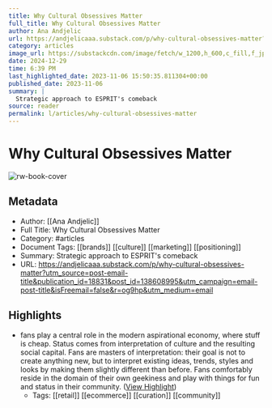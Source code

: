 ```yaml
---
title: Why Cultural Obsessives Matter
full_title: Why Cultural Obsessives Matter
author: Ana Andjelic
url: https://andjelicaaa.substack.com/p/why-cultural-obsessives-matter?utm_source=post-email-title&publication_id=18831&post_id=138608995&utm_campaign=email-post-title&isFreemail=false&r=og9hp&utm_medium=email
category: articles
image_url: https://substackcdn.com/image/fetch/w_1200,h_600,c_fill,f_jpg,q_auto:good,fl_progressive:steep,g_auto/https%3A%2F%2Fsubstack-post-media.s3.amazonaws.com%2Fpublic%2Fimages%2F65308f67-460d-4c79-9ec5-acd998bd6f8e_2670x1396.png
date: 2024-12-29
time: 6:39 PM
last_highlighted_date: 2023-11-06 15:50:35.811304+00:00
published_date: 2023-11-06
summary: |
  Strategic approach to ESPRIT's comeback
source: reader
permalink: l/articles/why-cultural-obsessives-matter
---
```

# Why Cultural Obsessives Matter

![rw-book-cover](https://substackcdn.com/image/fetch/w_1200,h_600,c_fill,f_jpg,q_auto:good,fl_progressive:steep,g_auto/https%3A%2F%2Fsubstack-post-media.s3.amazonaws.com%2Fpublic%2Fimages%2F65308f67-460d-4c79-9ec5-acd998bd6f8e_2670x1396.png)

## Metadata
- Author: [[Ana Andjelic]]
- Full Title: Why Cultural Obsessives Matter
- Category: #articles
- Document Tags: [[brands]] [[culture]] [[marketing]] [[positioning]] 
- Summary: Strategic approach to ESPRIT's comeback
- URL: https://andjelicaaa.substack.com/p/why-cultural-obsessives-matter?utm_source=post-email-title&publication_id=18831&post_id=138608995&utm_campaign=email-post-title&isFreemail=false&r=og9hp&utm_medium=email

## Highlights
- fans play a central role in the modern aspirational economy, where stuff is cheap. Status comes from interpretation of culture and the resulting social capital. Fans are masters of interpretation: their goal is not to create anything new, but to interpret existing ideas, trends, styles and looks by making them slightly different than before. Fans comfortably reside in the domain of their own geekiness and play with things for fun and status in their community. ([View Highlight](https://read.readwise.io/read/01hejn87ekm7bk3b7v72atswz9))
    - Tags: [[retail]] [[ecommerce]] [[curation]] [[community]] 


